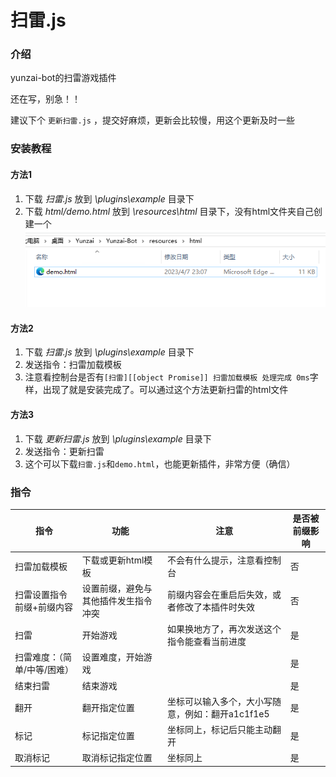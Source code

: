 # 扫雷.js

### 介绍
yunzai-bot的扫雷游戏插件

还在写，别急！！

建议下个 `更新扫雷.js` ，提交好麻烦，更新会比较慢，用这个更新及时一些

### 安装教程

#### 方法1

1. 下载 _扫雷.js_ 放到 _\plugins\example_ 目录下
2. 下载  _html/demo.html_ 放到 _\resources\html_ 目录下，没有html文件夹自己创建一个
![例如](prompt.png)

#### 方法2

1. 下载 _扫雷.js_ 放到 _\plugins\example_ 目录下
2. 发送指令：扫雷加载模板
3. 注意看控制台是否有`[扫雷][[object Promise]] 扫雷加载模板 处理完成 0ms`字样，出现了就是安装完成了。可以通过这个方法更新扫雷的html文件

#### 方法3
1. 下载 _更新扫雷.js_ 放到 _\plugins\example_ 目录下
2. 发送指令：更新扫雷
3. 这个可以下载`扫雷.js`和`demo.html`，也能更新插件，非常方便（确信）


### 指令

| 指令            | 功能                 | 注意                      | 是否被前缀影响                      |
|---------------|--------------------|-------------------------|-------------------------|
| 扫雷加载模板 | 下载或更新html模板 | 不会有什么提示，注意看控制台 | 否 |
| 扫雷设置指令前缀+前缀内容 | 设置前缀，避免与其他插件发生指令冲突 | 前缀内容会在重启后失效，或者修改了本插件时失效 | 否 |
| 扫雷 | 开始游戏 | 如果换地方了，再次发送这个指令能查看当前进度 | 是 |
| 扫雷难度：（简单/中等/困难） | 设置难度，开始游戏 |  | 是 |
| 结束扫雷 | 结束游戏 |  | 是 |
| 翻开 | 翻开指定位置 | 坐标可以输入多个，大小写随意，例如：翻开a1c1f1e5 | 是 |
| 标记 | 标记指定位置 | 坐标同上，标记后只能主动翻开 | 是 |
| 取消标记 | 取消标记指定位置 | 坐标同上 | 是 |
